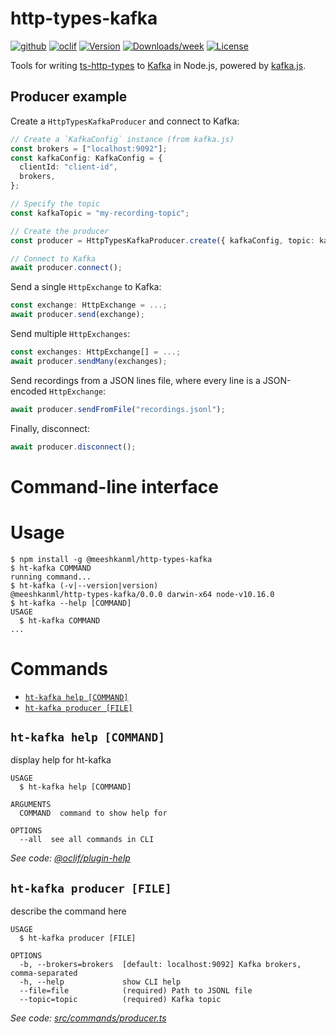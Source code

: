 # http-types-kafka

[![github](https://github.com/Meeshkan/http-types-kafka-node/workflows/Node.js%20CI/badge.svg)](https://github.com/Meeshkan/http-types-kafka-node/actions?query=workflow%3A%22Node.js+CI%22)
[![oclif](https://img.shields.io/badge/cli-oclif-brightgreen.svg)](https://oclif.io)
[![Version](https://img.shields.io/npm/v/http-types-kafka.svg)](https://npmjs.org/package/http-types-kafka)
[![Downloads/week](https://img.shields.io/npm/dw/http-types-kafka.svg)](https://npmjs.org/package/http-types-kafka)
[![License](https://img.shields.io/npm/l/http-types-kafka.svg)](https://github.com/Meeshkan/http-types-kafka/blob/master/package.json)

Tools for writing [ts-http-types](https://github.com/Meeshkan/ts-http-types) to [Kafka](https://kafka.apache.org/) in Node.js, powered by [kafka.js](https://kafka.js.org/).

## Producer example

Create a `HttpTypesKafkaProducer` and connect to Kafka:

```ts
// Create a `KafkaConfig` instance (from kafka.js)
const brokers = ["localhost:9092"];
const kafkaConfig: KafkaConfig = {
  clientId: "client-id",
  brokers,
};

// Specify the topic
const kafkaTopic = "my-recording-topic";

// Create the producer
const producer = HttpTypesKafkaProducer.create({ kafkaConfig, topic: kafkaTopic });

// Connect to Kafka
await producer.connect();
```

Send a single `HttpExchange` to Kafka:

```ts
const exchange: HttpExchange = ...;
await producer.send(exchange);
```

Send multiple `HttpExchanges`:

```ts
const exchanges: HttpExchange[] = ...;
await producer.sendMany(exchanges);
```

Send recordings from a JSON lines file, where every line is a JSON-encoded `HttpExchange`:

```ts
await producer.sendFromFile("recordings.jsonl");
```

Finally, disconnect:

```ts
await producer.disconnect();
```

# Command-line interface

# Usage

<!-- usage -->

```sh-session
$ npm install -g @meeshkanml/http-types-kafka
$ ht-kafka COMMAND
running command...
$ ht-kafka (-v|--version|version)
@meeshkanml/http-types-kafka/0.0.0 darwin-x64 node-v10.16.0
$ ht-kafka --help [COMMAND]
USAGE
  $ ht-kafka COMMAND
...
```

<!-- usagestop -->

# Commands

<!-- commands -->

- [`ht-kafka help [COMMAND]`](#ht-kafka-help-command)
- [`ht-kafka producer [FILE]`](#ht-kafka-producer-file)

## `ht-kafka help [COMMAND]`

display help for ht-kafka

```
USAGE
  $ ht-kafka help [COMMAND]

ARGUMENTS
  COMMAND  command to show help for

OPTIONS
  --all  see all commands in CLI
```

_See code: [@oclif/plugin-help](https://github.com/oclif/plugin-help/blob/v2.2.3/src/commands/help.ts)_

## `ht-kafka producer [FILE]`

describe the command here

```
USAGE
  $ ht-kafka producer [FILE]

OPTIONS
  -b, --brokers=brokers  [default: localhost:9092] Kafka brokers, comma-separated
  -h, --help             show CLI help
  --file=file            (required) Path to JSONL file
  --topic=topic          (required) Kafka topic
```

_See code: [src/commands/producer.ts](https://github.com/Meeshkan/http-types-kafka/blob/v0.0.0/src/commands/producer.ts)_

<!-- commandsstop -->
